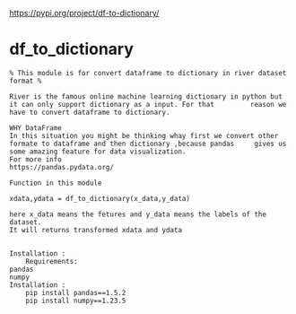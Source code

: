 https://pypi.org/project/df-to-dictionary/
# df_to_dictionary

    % This module is for convert dataframe to dictionary in river dataset format %

    River is the famous online machine learning dictionary in python but it can only support dictionary as a input. For that         reason we have to convert dataframe to dictionary.

    WHY DataFrame
    In this situation you might be thinking whay first we convert other formate to dataframe and then dictionary ,because pandas     gives us some amazing feature for data visualization.
    For more info
    https://pandas.pydata.org/

    Function in this module

    xdata,ydata = df_to_dictionary(x_data,y_data)

    here x_data means the fetures and y_data means the labels of the dataset.
    It will returns transformed xdata and ydata


    Installation :
        Requirements:
    pandas
    numpy
    Installation :
        pip install pandas==1.5.2
        pip install numpy==1.23.5
    
